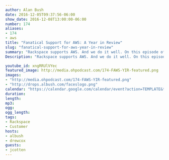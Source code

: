 ```yaml
---
author: Alan Bush
date: 2016-12-05T09:37:56-06:00
show_date: 2016-12-08T13:00:00-06:00
number: 174
aliases:
- 174
- aws
title: "Fanatical Support for AWS: A Year in Review"
slug: "fanatical-support-for-aws-year-in-review"
summary: "Rackspace supports AWS. And we do it well. On this episode of Rackspace Office Hours, our Fanatical Support for AWS General Manager Jeff Cotten joins us to discuss all of the big changes we saw with AWS in 2016, and what's to come in 2017."
Description: "Rackspace supports AWS. And we do it well. On this episode of Rackspace Office Hours, our Fanatical Support for AWS General Manager Jeff Cotten joins us to discuss all of the big changes we saw with AWS in 2016, and what's to come in 2017."

youtube_id: xngRRUlVYec
featured_image: http://media.ohpodcast.com/174-FAWS-YIR-featured.png
images:
- "http://media.ohpodcast.com/174-FAWS-YIR-featured.png"
- "http://drops.albush.com/faceslogo.png"
calendar: "https://calendar.google.com/calendar/event?action=TEMPLATE&tmeid=bnBiaGdiNGxuYm8yMjVyanBrdWI1djNyNDAgZmxwOXFtZW9mYWYwNTM4anU1Y21sb3Vic29AZw&tmsrc=flp9qmeofaf0538ju5cmloubso%40group.calendar.google.com"
duration:
length:
mp3:
ogg:
ogg_length:
tags:
- Rackspace
- Customer
hosts:
- albush
- drewcox
guests:
- jcotten
---
```


<!--more-->
